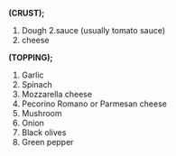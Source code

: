 **(CRUST);**
1. Dough
2.sauce (usually tomato sauce)
3. cheese

**(TOPPING);**
1. Garlic
2. Spinach
3. Mozzarella cheese
4. Pecorino Romano or Parmesan cheese
5. Mushroom
6. Onion
7. Black olives
8. Green pepper
